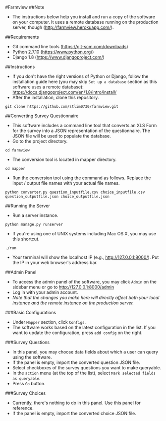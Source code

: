 #Farmview
##Note
- The instructions below help you install and run a copy of the software on your computer. It uses a remote database running on the production server, though (http://farmview.herokuapp.com/).

##Requirements
- Git command line tools (https://git-scm.com/downloads)
- Python 2.7.10 (https://www.python.org/)
- Django 1.8 (https://www.djangoproject.com/)

##Instructions
- If you don't have the right versions of Python or Django, follow the installation guide here (you may skip `Set up a database` section as this software uses a remote database): https://docs.djangoproject.com/en/1.8/intro/install/
- After the installation, clone this repository.
```
git clone https://github.com/stlim0730/farmview.git
```

##Converting Survey Questionnaire
- This software includes a command line tool that converts an XLS Form for the survey into a JSON representation of the questionnaire. The JSON file will be used to populate the database.
- Go to the project directory.
```
cd farmview
```
- The conversion tool is located in mapper directory.
```
cd mapper
```
- Run the conversion tool using the command as follows. Replace the input / output file names with your actual file names.
```
python converter.py question_inputfile.csv choice_inputfile.csv question_outputfile.json choice_outputfile.json
```

##Running the Server
- Run a server instance.
```
python manage.py runserver
```
- If you're using one of UNIX systems including Mac OS X, you may use this shortcut.
```
./run
```
- Your terminal will show the localhost IP (e.g., http://127.0.0.1:8000/). Put the IP in your web browser's address bar.

##Admin Panel
- To access the admin panel of the software, you may click `Admin` on the sidebar menu or go to http://127.0.0.1:8000/admin
- Log in with your admin account.
- *Note that the changes you make here will directly affect both your local instance and the remote instance on the production server.*

###Basic Configurations
- Under `Mapper` section, click `Configs`.
- The software works based on the latest configuration in the list. If you want to update the configuration, press `add config` on the right.

###Survey Questions
- In this panel, you may choose data fields about which a user can query using the software.
- If the panel is empty, import the converted question JSON file.
- Select checkboxes of the survey questions you want to make queryable.
- In the `action` menu (at the top of the list), select `Mark selected fields as queryable`.
- Press `Go` button.

###Survey Choices
- Currently, there's nothing to do in this panel. Use this panel for reference.
- If the panel is empty, import the converted choice JSON file.
